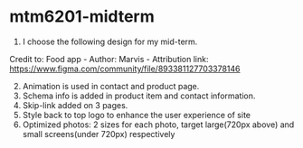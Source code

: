 # mtm6201-midterm

1. I choose the following design for my mid-term.

Credit to:
Food app -
Author: Marvis -
Attribution link:
https://www.figma.com/community/file/893381127703378146

2. Animation is used in contact and product page.
3. Schema info is added in product item and contact information.
4. Skip-link added on 3 pages.
5. Style back to top logo to enhance the user experience of site
6. Optimized photos: 2 sizes for each photo, target large(720px above) and small screens(under 720px) respectively

